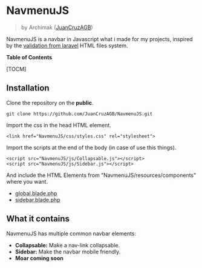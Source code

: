 # NavmenuJS
> by Archimak ([JuanCruzAGB](https://github.com/JuanCruzAGB))

NavmenuJS is a navbar in Javascript what i made for my projects, inspired by the [validation from laravel](https://laravel.com/docs/6.x/validation) HTML files system.

**Table of Contents**

[TOCM]

## Installation

Clone the repository on the __public__.
```
git clone https://github.com/JuanCruzAGB/NavmenuJS.git
```

Import the css in the head HTML element.
```
<link href="NavmenuJS/css/styles.css" rel="stylesheet">
```

Import the scripts at the end of the body (in case of use this things).
```
<script src="NavmenuJS/js/Collapsable.js"></script>
<script src="NavmenuJS/js/Sidebar.js"></script>
```

And include the HTML Elements from "NavmenuJS/resources/components" where you want.
- <abbr title="The global navbar">global.blade.php</abbr>
- <abbr title="The sidebar">sidebar.blade.php</abbr>

## What it contains

NavmenuJS has multiple common navbar elements:
- __Collapsable:__ Make a nav-link collapsable.
- __Sidebar:__ Make the navbar mobile friendly.
- __Moar coming soon__